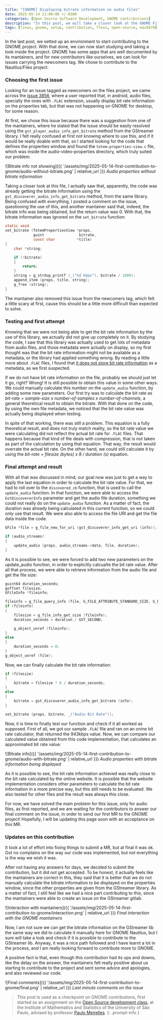 ```yaml
---
title: "[GNOME] Displaying bitrate information on audio files"
date: 2025-05-14 21:00:00 +/-0300
categories: [Open Source Software Development, GNOME contributions]
description: "In this post, we will take a closer look at the GNOME Files issue 3856, in which we want to show the bitrate information for audio files when accessing its properties"
tags: [linux, gnome, setup, contribution, floss, open-source, mac0470]
---
```


In the last post, we setted up an environment to start contributing to the GNOME project. With that done, we can now start studying and taking a look inside the project. GNOME has some apps that are well documented by its mantainers, and for new contributors like ourselves, we can look for issues carrying the newcomers tag. We chose to contribute to the Nautilus/Files project.

### Choosing the first issue

Looking for an issue tagged as newcomers on the files project, we came across the [issue 3856](https://gitlab.gnome.org/GNOME/nautilus/-/issues/3856#note_2438004), where a user reported that, in android, audio files, specially the ones with `.FLAC` extension, usually display bit rate information on the properties tab, but that was not happening on GNOME for desktop, for some reason.

At first, we chose this issue because there was a suggestion from one of the mantainers, where he stated that the issue should be easily resolved using the `gst_player_audio_info_get_bitrate` method from the GStreamer library. I felt really confused at first not knowing where to use this, and if it would be really doable with that, so I started looking for the code that defines the properties window and found the `totem-properties-view.c` file, which was inside the audio-video-properties directory, which truly suited our problem. 

![Bitrate info not showing]({{ '/assets/img/2025-05-14-first-contribution-to-gnome/audio-without-bitrate.png' | relative_url }})
_Audio properties without bitrate information_

Taking a closer look at this file, I actually saw that, apparently, the code was already getting the bitrate information using the `gst_discoverer_audio_info_get_bitrate` method, from the same library. Being confused with everything, I posted a comment on the issue, questioning the use of this, and another mantainer said that, indeed, the bitrate info was being obtained, but the return value was 0. With that, the bitrate information was ignored on the `set_bitrate` function:

```c
static void
set_bitrate (TotemPropertiesView *props,
             guint                bitrate,
             const char          *title)
{
    char *string;

    if (!bitrate)
    {
        return;
    }
    string = g_strdup_printf (_("%d kbps"), bitrate / 1000);
    append_item (props, title, string);
    g_free (string);
}
```

The mantainer also removed this issue from the newcomers tag, which felt a little scary at first, cause this should be a little more difficult than expected to solve.

### Testing and first attempt

Knowing that we were not being able to get the bit rate information by the use of this library, we actually did not give up completely on it. By studying the code, I saw that this library was actually used to get lots of metadata from audio files, and those metadata were actually on display, so my first thought was that the bit rate information might not be available as a metadata, or the library had applied something wrong. By reading a little more about `.FLAC` files, I found that [it does not store bit rate information](https://datatracker.ietf.org/doc/rfc9639/) as a metadata, as we first suspected.

If we do not have bit rate information on the file, probably we should just let it go, right? Wrong! It is still possible to obtain this value in some other ways. We could manually calculate this number on the `update_audio` function, by adding some new parameters. Our first try was to calculate the bit rate as _bit-rate = sample-size x number-of-samples x number-of-channels_, a general theoretical result to obtain the bitrate. With that done on the code, by using the own file metadata, we noticed that the bit rate value was actually being displayed when testing.

In spite of that working, there was still a problem. This equation is a fully theoretical result, and does not truly match reality, so the bit rate value we were calculating did not reflect the actual bit rate for `.FLAC` files. That happens because that kind of file deals with compression, that is not taken as part of the calculation by using that equation. That way, the result would overrate the actual bit rate. On the other hand, we could still calculate it by using the _bit-rate = filesize (bytes) x 8 / duration (s)_ equation.

### Final attempt and result

With all that was discussed in mind, our goal now was just to get a way to apply the last equation in order to calculate the bit rate value. For that, we had to roll over to the `discovered_cb` function, that is used to call the `update_audio` function. In that function, we were able to access the `GstDiscovererInfo` parameter and get the audio file duration, something we could not really do on the `update_audio` function. As a matter of fact, the duration was already being calculated in this current function, so we could only use that result. We were also able to access the file URI and get the file data inside the code.

```c
GFile *file = g_file_new_for_uri (gst_discoverer_info_get_uri (info));

if (audio_streams)
{
    update_audio (props, audio_streams->data, file, duration);
}
```

As it is possible to see, we were forced to add two new parameters on the update_audio function, in order to explicitly calcualte the bit rate value. After all that process, we were able to retrieve information from the audio file and get the file size:

```c
guint64 duration_seconds;
goffset filesize;
GFileInfo *fileinfo;

fileinfo = g_file_query_info (file, G_FILE_ATTRIBUTE_STANDARD_SIZE, G_FILE_QUERY_INFO_NONE, NULL, NULL);
if (fileinfo) 
{
    filesize = g_file_info_get_size (fileinfo);
    duration_seconds = duration / GST_SECOND;

    g_object_unref (fileinfo);
}
else 
{
    duration_seconds = 0;
}
g_object_unref (file);
```

Now, we can finally calculate the bit rate information:

```c
if (filesize)
{
    bitrate = filesize * 8 / duration_seconds;
}
else 
{
    bitrate = gst_discoverer_audio_info_get_bitrate (info);
}

set_bitrate (props, bitrate, _("Audio Bit Rate"));
```

Now, it is time to finally test our function and check if it all worked as supposed. First of all, we got our sample `.FLAC` file and ran on an onine bit rate calculator, that returned the 943kbps value. Now, we can compare our calculated value obtained from this code implementation, that calculates an approximated bit rate value:

![Bitrate info]({{ '/assets/img/2025-05-14-first-contribution-to-gnome/audio-with-bitrate.png' | relative_url }})
_Audio properties with bitrate information being displayed_

As it is possible to see, the bit rate information achieved was really close to the bit rate calculated by the online website. It is possible that the website implementation considers other parameters to calculate the bit rate information in a more precise way, but this still needs to be evaluated. We also tested for other files and the result was always this close.

For now, we have solved the main problem for this issue, only for audio files, as first reported, and we are waiting for the contributors to answer our final comment on the issue, in order to send our first MR to the GNOME project! Hopefully, I will be updating this page soon with an acceptance on this MR.

### Updates on this contribution

It took a lot of effort into fixing things to submit a MR, but at final it was ok. Got no complains on the way our code was implemented, but not everything is the way we wish it was. 

After not having any answers for days, we decided to submit the contribution, but it did not get accepted. To be honest, it actually feels like the mantainers are correct in this, they said that it is better that we do not manually calculate the bitrate information to be displayed on the properties window, since the other properties are given from the GStreamer library. As a matter of fact, I still feel like we had a nice part contributing to this, since the mantainers were able to create an issue on the GStreamer gitlab.

![Interaction with mantainers]({{ '/assets/img/2025-05-14-first-contribution-to-gnome/interaction.png' | relative_url }})
_Final interaction with the GNOME mantainers_

Now, I am not sure we can get the bitrate information on the GStreamer lib the same way we did to calculate it manually here for GNOME Nautilus, but I sure will take a look and check if it is possible to contribute to the GStreamer lib. Anyway, it was a nice path followed and I have learnt a lot in the process, and I am really looking forward to contribute more to GNOME.

A positive fact is that, even though this contribution had its ups and downs, like the delay on the answer, the mantainers felt really positive about us starting to contribute to the project and sent some advice and apologies, and also reviewed our code.

![Final comments]({{ '/assets/img/2025-05-14-first-contribution-to-gnome/final.png' | relative_url }})
_Last minute comments on the issue_

> This post is used as a checkpoint on GNOME contributions, first started as an assignment on the [Open Source development class](https://uspdigital.usp.br/jupiterweb/obterDisciplina?sgldis=MAC0470&codcur=3122&codhab=5000), at the Institute of Mathematics and Statistics of the University of São Paulo, advised by professor [Paulo Meirelles](https://www.ime.usp.br/~paulormm/).
{: .prompt-info }